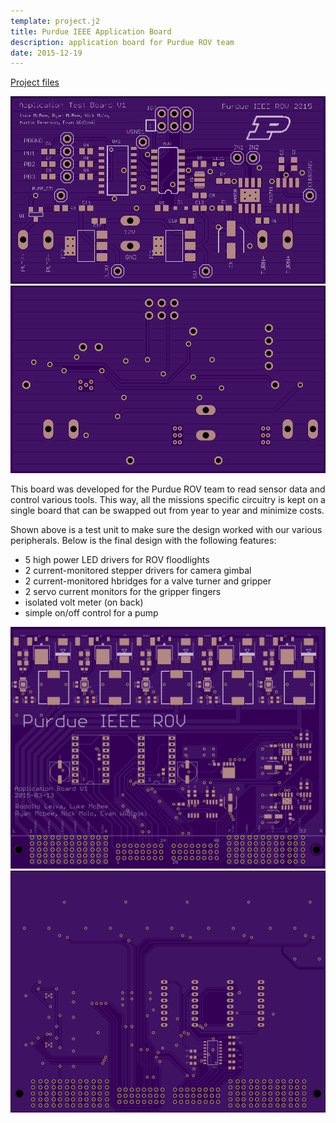 ```yaml
---
template: project.j2
title: Purdue IEEE Application Board
description: application board for Purdue ROV team
date: 2015-12-19
---
```


[Project files](http://github.com/evidlo/application)

![ ](apptesta.png)
![Test board for sensors and tool control](apptestb.png)

This board was developed for the Purdue ROV team to read sensor data and control various tools.  This way, all the missions specific circuitry is kept on a single board that can be swapped out from year to year and minimize costs.

Shown above is a test unit to make sure the design worked with our various peripherals.  Below is the final design with the following features:

- 5 high power LED drivers for ROV floodlights
- 2 current-monitored stepper drivers for camera gimbal
- 2 current-monitored hbridges for a valve turner and gripper
- 2 servo current monitors for the gripper fingers
- isolated volt meter (on back)
- simple on/off control for a pump

![ ](appa.png)
![Final design with all peripheral circuitry](appb.png)
